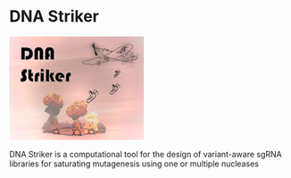 ﻿# DNA Striker

![DNA Striker](https://github.com/mcanver/DNA-Striker/raw/master/DNA-Striker.png)

DNA Striker is a computational tool for the design of variant-aware sgRNA libraries for saturating mutagenesis using one or multiple nucleases
